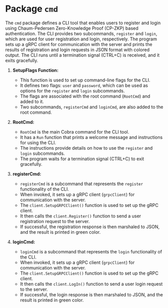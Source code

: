 # Package `cmd` 

The `cmd` package defines a CLI tool that enables users to register and login using Chaum-Pedersen Zero-Knowledge Proof (CP-ZKP) based authentication. The CLI provides two subcommands, `register` and `login`, which are used for user registration and login, respectively. The program sets up a gRPC client for communication with the server and prints the results of registration and login requests in JSON format with colored output. The CLI runs until a termination signal (CTRL+C) is received, and it exits gracefully.

1. **SetupFlags Function:**
   - This function is used to set up command-line flags for the CLI.
   - It defines two flags: `user` and `password`, which can be used as options for the `register` and `login` subcommands.
   - The flags are associated with the root command (`RootCmd`) and added to it.
   - Two subcommands, `registerCmd` and `loginCmd`, are also added to the root command.

2. **RootCmd:**
   - `RootCmd` is the main Cobra command for the CLI tool.
   - It has a `Run` function that prints a welcome message and instructions for using the CLI.
   - The instructions provide details on how to use the `register` and `login` subcommands.
   - The program waits for a termination signal (CTRL+C) to exit gracefully.

3. **registerCmd:**
   - `registerCmd` is a subcommand that represents the `register` functionality of the CLI.
   - When invoked, it sets up a gRPC client (`grpcClient`) for communication with the server.
   - The `client.SetupGRPCClient()` function is used to set up the gRPC client.
   - It then calls the `client.Register()` function to send a user registration request to the server.
   - If successful, the registration response is then marshaled to JSON, and the result is printed in green color.

4. **loginCmd:**
   - `loginCmd` is a subcommand that represents the `login` functionality of the CLI.
   - When invoked, it sets up a gRPC client (`grpcClient`) for communication with the server.
   - The `client.SetupGRPCClient()` function is used to set up the gRPC client.
   - It then calls the `client.LogIn()` function to send a user login request to the server.
   - If successful, the login response is then marshaled to JSON, and the result is printed in green color.



